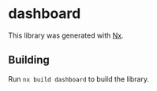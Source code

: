 # dashboard

This library was generated with [Nx](https://nx.dev).

## Building

Run `nx build dashboard` to build the library.
